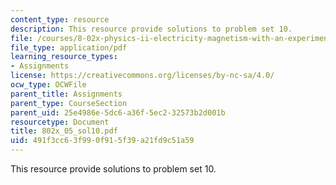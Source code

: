 ```yaml
---
content_type: resource
description: This resource provide solutions to problem set 10.
file: /courses/8-02x-physics-ii-electricity-magnetism-with-an-experimental-focus-spring-2005/491f3cc63f990f915f39a21fd9c51a59_802x_05_sol10.pdf
file_type: application/pdf
learning_resource_types:
- Assignments
license: https://creativecommons.org/licenses/by-nc-sa/4.0/
ocw_type: OCWFile
parent_title: Assignments
parent_type: CourseSection
parent_uid: 25e4986e-5dc6-a36f-5ec2-32573b2d001b
resourcetype: Document
title: 802x_05_sol10.pdf
uid: 491f3cc6-3f99-0f91-5f39-a21fd9c51a59
---
```

This resource provide solutions to problem set 10.
